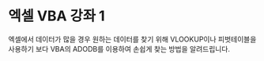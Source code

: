 # 엑셀 VBA 강좌 1
엑셀에서 데이터가 많을 경우 원하는 데이터를 찾기 위해 VLOOKUP이나 피벗테이블을 사용하기 보다 VBA의 ADODB를 이용하여 손쉽게 찾는 방법을 알려드립니다.
